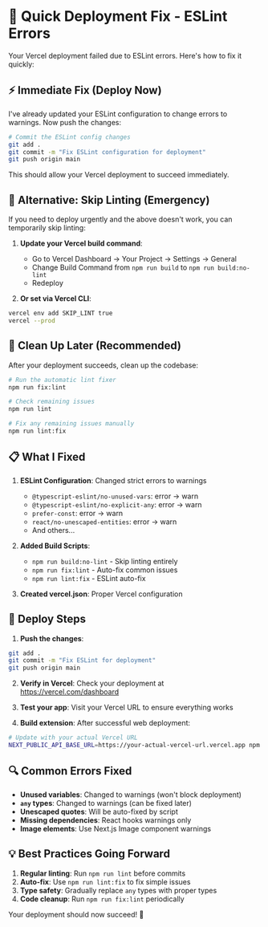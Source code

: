 # 🚨 Quick Deployment Fix - ESLint Errors

Your Vercel deployment failed due to ESLint errors. Here's how to fix it quickly:

## ⚡ Immediate Fix (Deploy Now)

I've already updated your ESLint configuration to change errors to warnings. Now push the changes:

```bash
# Commit the ESLint config changes
git add .
git commit -m "Fix ESLint configuration for deployment"
git push origin main
```

This should allow your Vercel deployment to succeed immediately.

## 🔧 Alternative: Skip Linting (Emergency)

If you need to deploy urgently and the above doesn't work, you can temporarily skip linting:

1. **Update your Vercel build command**:
   - Go to Vercel Dashboard → Your Project → Settings → General
   - Change Build Command from `npm run build` to `npm run build:no-lint`
   - Redeploy

2. **Or set via Vercel CLI**:
```bash
vercel env add SKIP_LINT true
vercel --prod
```

## 🧹 Clean Up Later (Recommended)

After your deployment succeeds, clean up the codebase:

```bash
# Run the automatic lint fixer
npm run fix:lint

# Check remaining issues
npm run lint

# Fix any remaining issues manually
npm run lint:fix
```

## 📋 What I Fixed

1. **ESLint Configuration**: Changed strict errors to warnings
   - `@typescript-eslint/no-unused-vars`: error → warn
   - `@typescript-eslint/no-explicit-any`: error → warn  
   - `prefer-const`: error → warn
   - `react/no-unescaped-entities`: error → warn
   - And others...

2. **Added Build Scripts**:
   - `npm run build:no-lint` - Skip linting entirely
   - `npm run fix:lint` - Auto-fix common issues
   - `npm run lint:fix` - ESLint auto-fix

3. **Created vercel.json**: Proper Vercel configuration

## 🚀 Deploy Steps

1. **Push the changes**:
```bash
git add .
git commit -m "Fix ESLint for deployment"
git push origin main
```

2. **Verify in Vercel**: Check your deployment at https://vercel.com/dashboard

3. **Test your app**: Visit your Vercel URL to ensure everything works

4. **Build extension**: After successful web deployment:
```bash
# Update with your actual Vercel URL
NEXT_PUBLIC_API_BASE_URL=https://your-actual-vercel-url.vercel.app npm run build:extension
```

## 🔍 Common Errors Fixed

- **Unused variables**: Changed to warnings (won't block deployment)
- **`any` types**: Changed to warnings (can be fixed later)
- **Unescaped quotes**: Will be auto-fixed by script
- **Missing dependencies**: React hooks warnings only
- **Image elements**: Use Next.js Image component warnings

## 💡 Best Practices Going Forward

1. **Regular linting**: Run `npm run lint` before commits
2. **Auto-fix**: Use `npm run lint:fix` to fix simple issues
3. **Type safety**: Gradually replace `any` types with proper types
4. **Code cleanup**: Run `npm run fix:lint` periodically

Your deployment should now succeed! 🎉